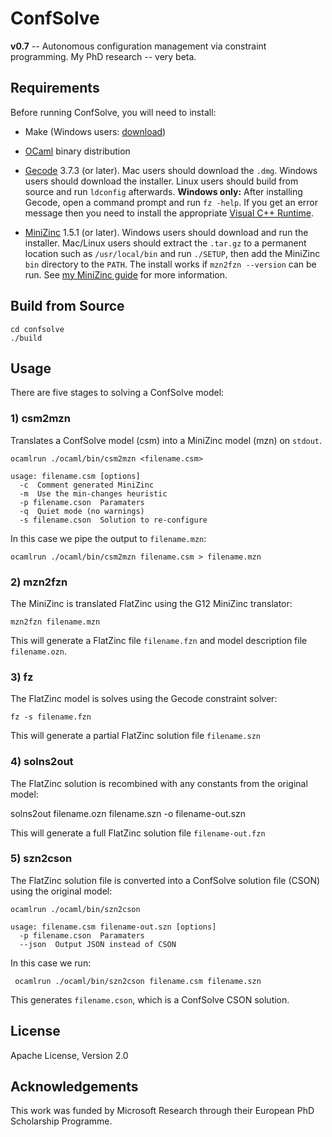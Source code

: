 # ConfSolve

**v0.7** -- Autonomous configuration management via constraint programming. My PhD research -- very beta.

## Requirements

Before running ConfSolve, you will need to install:

- Make (Windows users: [download](http://gnuwin32.sourceforge.net/packages/make.htm))

- [OCaml](http://caml.inria.fr/download.en.html) binary distribution

- [Gecode]( http://www.gecode.org/download.html) 3.7.3 (or later). Mac users should download the `.dmg`. Windows users should download the installer. Linux users should build from source and run `ldconfig` afterwards. **Windows only:** After installing Gecode, open a command prompt and run `fz -help`. If you get an error message then you need to
    install the appropriate [Visual C++ Runtime](http://www.microsoft.com/download/en/search.aspx?q=Microsoft%20Visual%20C%2b%2b%202010%20Redistributable%20Package).
    
- [MiniZinc](http://www.g12.csse.unimelb.edu.au/minizinc/download.html) 1.5.1 (or later). Windows users should download and run the installer. Mac/Linux users should extract the `.tar.gz` to a permanent location such as `/usr/local/bin` and run `./SETUP`, then add the MiniZinc `bin` directory to the `PATH`. The install works if `mzn2fzn --version` can be run. See [my MiniZinc guide](http://homepages.inf.ed.ac.uk/s0968244/confsolve/minizinc.html) for more information.

## Build from Source

    cd confsolve
    ./build

## Usage

There are five stages to solving a ConfSolve model:

### 1) csm2mzn
Translates a ConfSolve model (csm) into a MiniZinc model (mzn) on `stdout`.

    ocamlrun ./ocaml/bin/csm2mzn <filename.csm>
    
    usage: filename.csm [options]
      -c  Comment generated MiniZinc
      -m  Use the min-changes heuristic
      -p filename.cson  Paramaters
      -q  Quiet mode (no warnings)
      -s filename.cson  Solution to re-configure

In this case we pipe the output to `filename.mzn`:

    ocamlrun ./ocaml/bin/csm2mzn filename.csm > filename.mzn


### 2) mzn2fzn
The MiniZinc is translated FlatZinc using the G12 MiniZinc translator:

    mzn2fzn filename.mzn
    
This will generate a FlatZinc file `filename.fzn` and model description file `filename.ozn`.

### 3) fz

The FlatZinc model is solves using the Gecode constraint solver:

    fz -s filename.fzn
    
This will generate a partial FlatZinc solution file `filename.szn`

### 4) solns2out

The FlatZinc solution is recombined with any constants from the original model:

solns2out filename.ozn filename.szn -o filename-out.szn

This will generate a full FlatZinc solution file `filename-out.fzn`

### 5) szn2cson
The FlatZinc solution file is converted into a ConfSolve solution file (CSON) using the original model:

    ocamlrun ./ocaml/bin/szn2cson
    
    usage: filename.csm filename-out.szn [options]
      -p filename.cson  Paramaters
      --json  Output JSON instead of CSON

In this case we run:

     ocamlrun ./ocaml/bin/szn2cson filename.csm filename.szn
     
This generates `filename.cson`, which is a ConfSolve CSON solution.

## License

Apache License, Version 2.0

## Acknowledgements

This work was funded by Microsoft Research through their European PhD Scholarship Programme.